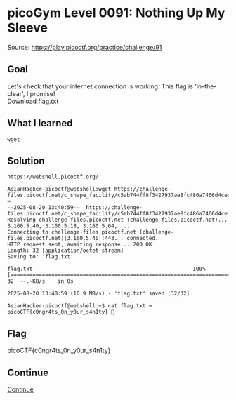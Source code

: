 # picoGym Level 0091: Nothing Up My Sleeve
Source: https://play.picoctf.org/practice/challenge/91

## Goal
Let's check that your internet connection is working. This flag is 'in-the-clear', I promise!<br>
Download flag.txt

## What I learned
```
wget 
```

## Solution
```
https://webshell.picoctf.org/

AsianHacker-picoctf@webshell:wget https://challenge-files.picoctf.net/c_shape_facility/c5ab744ff8f3427937ae8fc486a7466d4cedb74e4aa7c30919130e94c44b183a/flag.txt ⌨️
--2025-08-20 13:40:59--  https://challenge-files.picoctf.net/c_shape_facility/c5ab744ff8f3427937ae8fc486a7466d4cedb74e4aa7c30919130e94c44b183a/flag.txt
Resolving challenge-files.picoctf.net (challenge-files.picoctf.net)... 3.160.5.40, 3.160.5.18, 3.160.5.64, ...
Connecting to challenge-files.picoctf.net (challenge-files.picoctf.net)|3.160.5.40|:443... connected.
HTTP request sent, awaiting response... 200 OK
Length: 32 [application/octet-stream]
Saving to: 'flag.txt'

flag.txt                                                   100%[======================================================================================================================================>]      32  --.-KB/s    in 0s      

2025-08-20 13:40:59 (10.9 MB/s) - 'flag.txt' saved [32/32]

AsianHacker-picoctf@webshell:~$ cat flag.txt ⌨️
picoCTF{c0ngr4ts_0n_y0ur_s4n1ty} 🔐
```

## Flag
picoCTF{c0ngr4ts_0n_y0ur_s4n1ty}

## Continue
[Continue](./picoGym0049.md)